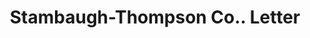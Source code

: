 ---
doi: 10.7916/D8TM8P74
date_other: '1927'
date_other_textual: '1927'
form: correspondence
genre:
- Letters (correspondence)
name:
- Stambaugh-Thompson Co.
object_in_context_url: https://biggert.cul.columbia.edu/items/view/ave_biggert_01342
subject_hierarchical_geographic:
- Youngstown, Ohio, United States
subject_name:
- Stambaugh-Thompson Co.
title: Stambaugh-Thompson Co.. Letter
sort_title: Stambaugh-Thompson Co.. Letter
call_number: ave_biggert_01342
coordinates:
- 41.1,-80.65
pid: ave_biggert_01342
identifiers: ave_biggert_01342
thumbnail: https://derivativo-1.library.columbia.edu/iiif/2/ldpd:343200/full/!256,256/0/native.jpg
permalink: /biggert/ave_biggert_01342/
layout: iiif-image-page
---